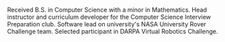 Received B.S. in Computer Science with a minor in Mathematics. Head instructor and curriculum developer for the Computer Science Interview Preparation club. Software lead on university's NASA University Rover Challenge team. Selected participant in DARPA Virtual Robotics Challenge.